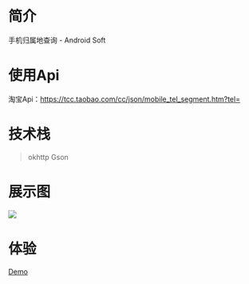 # 简介
手机归属地查询 - Android Soft
# 使用Api
淘宝Api：https://tcc.taobao.com/cc/json/mobile_tel_segment.htm?tel=
# 技术栈
> okhttp
> Gson
# 展示图
![](https://github.com/Licoy/phone-query/blob/master/app/src/main/res/mipmap-hdpi/show.jpg?raw=true)
# 体验
[Demo](https://fir.im/1fnp)
